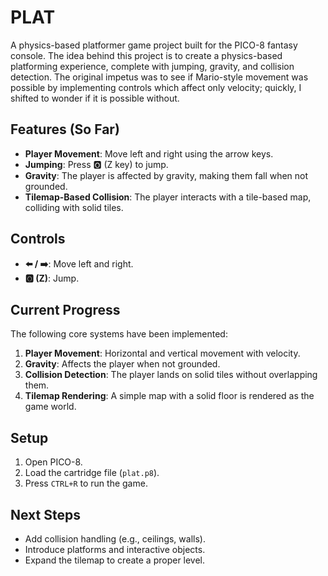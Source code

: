 # PLAT

A physics-based platformer game project built for the PICO-8 fantasy console. The idea behind this project is to create a physics-based platforming experience, complete with jumping, gravity, and collision detection. The original impetus was to see if Mario-style movement was possible by implementing controls which affect only velocity; quickly, I shifted to wonder if it is possible without.

## Features (So Far)
- **Player Movement**: Move left and right using the arrow keys.
- **Jumping**: Press 🅾️ (Z key) to jump.
- **Gravity**: The player is affected by gravity, making them fall when not grounded.
- **Tilemap-Based Collision**: The player interacts with a tile-based map, colliding with solid tiles.

## Controls
- **⬅️ / ➡️**: Move left and right.
- **🅾️ (Z)**: Jump.

## Current Progress
The following core systems have been implemented:
1. **Player Movement**: Horizontal and vertical movement with velocity.
2. **Gravity**: Affects the player when not grounded.
3. **Collision Detection**: The player lands on solid tiles without overlapping them.
4. **Tilemap Rendering**: A simple map with a solid floor is rendered as the game world.

## Setup
1. Open PICO-8.
2. Load the cartridge file (`plat.p8`).
3. Press `CTRL+R` to run the game.

## Next Steps
- Add  collision handling (e.g., ceilings, walls).
- Introduce platforms and interactive objects.
- Expand the tilemap to create a proper level.
